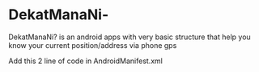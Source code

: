 # DekatManaNi-
DekatManaNi? is an android apps with very basic structure that  help you know your current position/address via phone gps

Add this 2 line of code in AndroidManifest.xml

 **<uses-permission android:name="android.permission.ACCESS_COARSE_LOCATION" />**
 **<uses-permission android:name="android.permission.INTERNET" />**
